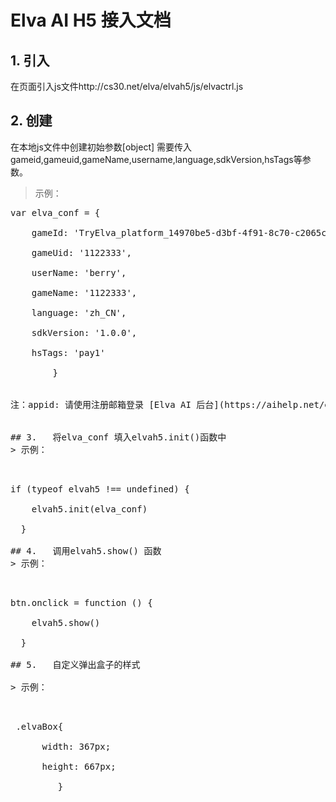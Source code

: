 # Elva AI H5 接入文档 <br />
## 1. 引入 <br />
在页面引入js文件http://cs30.net/elva/elvah5/js/elvactrl.js
## 2. 创建
在本地js文件中创建初始参数[object] 需要传入gameid,gameuid,gameName,username,language,sdkVersion,hsTags等参数。<br />
> 示例：<br />
   <pre>
var elva_conf = {    <br />
    gameId: 'TryElva_platform_14970be5-d3bf-4f91-8c70-c2065cc65e9a',<br />
    gameUid: '1122333',<br />
    userName: 'berry',<br />
    gameName: '1122333',<br />
    language: 'zh_CN',<br />
    sdkVersion: '1.0.0',<br/>
    hsTags: 'pay1'<br />
  		}  <br />
    
注：appid: 请使用注册邮箱登录 [Elva AI 后台](https://aihelp.net/elva)。在Settings菜单Applications页面查看。初次使用，请先登录[Elva AI 官网](http://aihelp.net/index.html)自助注册。<br />

## 3.	将elva_conf 填入elvah5.init()函数中
> 示例：<br />
   <pre>
if (typeof elvah5 !== undefined) {   <br />
    elvah5.init(elva_conf)   <br />
  }   <br />
## 4.	调用elvah5.show() 函数
> 示例：   <br />
   <pre>
btn.onclick = function () {   <br />
    elvah5.show()   <br />
  }   <br />
## 5.	自定义弹出盒子的样式   <br />
> 示例：   <br />
   <pre>
 .elvaBox{   <br />
      width: 367px;   <br />
      height: 667px;   <br />
   		 }   <br />
